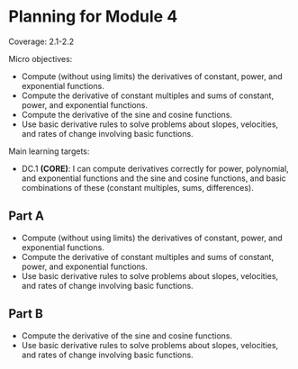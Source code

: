 # Planning for Module 4

Coverage: 2.1-2.2

Micro objectives: 

-   Compute (without using limits) the derivatives of constant, power, and exponential functions.
-   Compute the derivative of constant multiples and sums of constant, power, and exponential functions.
-   Compute the derivative of the sine and cosine functions.
-   Use basic derivative rules to solve problems about slopes, velocities, and rates of change involving basic functions.

Main learning targets: 

- DC.1 **(CORE)**: I can compute derivatives correctly for power, polynomial, and exponential functions and the sine and cosine functions, and basic combinations of these (constant multiples, sums, differences).


## Part A

-   Compute (without using limits) the derivatives of constant, power, and exponential functions.
-  Compute the derivative of constant multiples and sums of constant, power, and exponential functions.
-   Use basic derivative rules to solve problems about slopes, velocities, and rates of change involving basic functions.




## Part B

-   Compute the derivative of the sine and cosine functions.
-   Use basic derivative rules to solve problems about slopes, velocities, and rates of change involving basic functions.
<!--stackedit_data:
eyJoaXN0b3J5IjpbLTE0NjI3Mjc2MzNdfQ==
-->